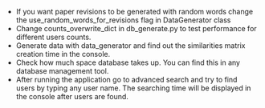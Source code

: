 - If you want paper revisions to be generated with random words change the use_random_words_for_revisions flag in DataGenerator class
- Change counts_overwrite_dict in db_generate.py to test performance for different users counts. 
- Generate data with data_generator and find out the similarities matrix creation time in the console.
- Check how much space database takes up. You can find this in any database management tool.
- After running the application go to advanced search and try to find users by typing any user name. The searching time will be displayed in the console after users are found.